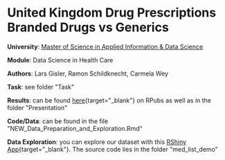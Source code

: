 # United Kingdom Drug Prescriptions Branded Drugs vs Generics

**University**: [Master of Science in Applied Information & Data Science](https://www.hslu.ch/en/lucerne-school-of-business/degree-programmes/master/applied-information-and-data-science/)

**Module**: Data Science in Health Care

**Authors**: Lars Gisler, Ramon Schildknecht, Carmela Wey

**Task**: see folder "Task"

**Results**: can be found [here](http://rpubs.com/ramon_schildknecht/data_science_in_healthcare_drug_generics_comparison){target="_blank"} on RPubs as well as in the folder "Presentation"

**Code/Data**: can be found in the file "NEW_Data_Preparation_and_Exploration.Rmd"

**Data Exploration**: you can explore our dataset with this [RShiny App](https://www.shinyapps.io/admin/#/application/971777){target="_blank"}. The source code lies in the folder "med_list_demo" 
